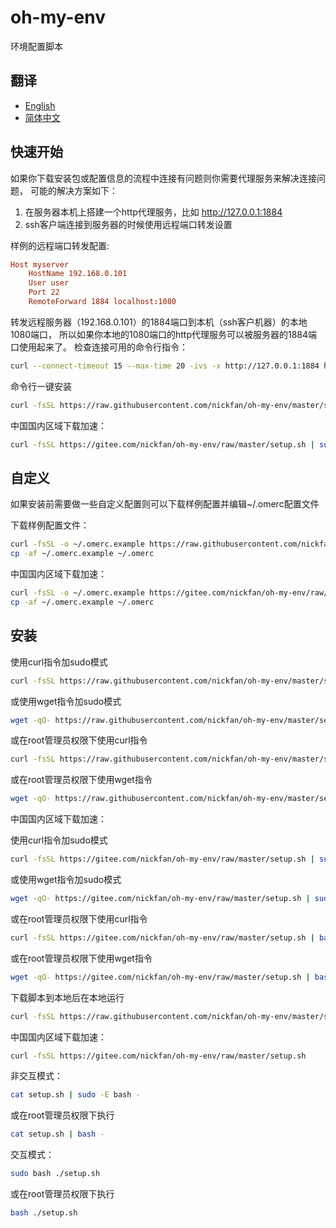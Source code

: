 # oh-my-env

环境配置脚本

## 翻译

* [English](README.md)
* [简体中文](README.zh_CN.md)

## 快速开始

如果你下载安装包或配置信息的流程中连接有问题则你需要代理服务来解决连接问题，
可能的解决方案如下：
1. 在服务器本机上搭建一个http代理服务，比如 http://127.0.0.1:1884
2. ssh客户端连接到服务器的时候使用远程端口转发设置

样例的远程端口转发配置:
```conf
Host myserver
    HostName 192.168.0.101
    User user
    Port 22
    RemoteForward 1884 localhost:1080
```
转发远程服务器（192.168.0.101）的1884端口到本机（ssh客户机器）的本地1080端口，
所以如果你本地的1080端口的http代理服务可以被服务器的1884端口使用起来了。
检查连接可用的命令行指令：
```sh
curl --connect-timeout 15 --max-time 20 -ivs -x http://127.0.0.1:1884 https://httpbin.org/ip
```

命令行一键安装

```sh
curl -fsSL https://raw.githubusercontent.com/nickfan/oh-my-env/master/setup.sh | sudo -E bash -
```

中国国内区域下载加速：

```sh
curl -fsSL https://gitee.com/nickfan/oh-my-env/raw/master/setup.sh | sudo -E bash -
```

## 自定义

如果安装前需要做一些自定义配置则可以下载样例配置并编辑~/.omerc配置文件

下载样例配置文件：
```sh
curl -fsSL -o ~/.omerc.example https://raw.githubusercontent.com/nickfan/oh-my-env/master/.omerc.example
cp -af ~/.omerc.example ~/.omerc
```
中国国内区域下载加速：
```sh
curl -fsSL -o ~/.omerc.example https://gitee.com/nickfan/oh-my-env/raw/master/.omerc.example
cp -af ~/.omerc.example ~/.omerc
```

## 安装

使用curl指令加sudo模式
```sh
curl -fsSL https://raw.githubusercontent.com/nickfan/oh-my-env/master/setup.sh | sudo -E bash -
```

或使用wget指令加sudo模式
```sh
wget -qO- https://raw.githubusercontent.com/nickfan/oh-my-env/master/setup.sh | sudo -E bash -
```

或在root管理员权限下使用curl指令
```sh
curl -fsSL https://raw.githubusercontent.com/nickfan/oh-my-env/master/setup.sh | bash -
```
或在root管理员权限下使用wget指令
```sh
wget -qO- https://raw.githubusercontent.com/nickfan/oh-my-env/master/setup.sh | bash -
```

中国国内区域下载加速：

使用curl指令加sudo模式
```sh
curl -fsSL https://gitee.com/nickfan/oh-my-env/raw/master/setup.sh | sudo -E bash -
```
或使用wget指令加sudo模式
```sh
wget -qO- https://gitee.com/nickfan/oh-my-env/raw/master/setup.sh | sudo -E bash -
```

或在root管理员权限下使用curl指令
```sh
curl -fsSL https://gitee.com/nickfan/oh-my-env/raw/master/setup.sh | bash -
```
或在root管理员权限下使用wget指令
```sh
wget -qO- https://gitee.com/nickfan/oh-my-env/raw/master/setup.sh | bash -
```

下载脚本到本地后在本地运行

```sh
curl -fsSL https://raw.githubusercontent.com/nickfan/oh-my-env/master/setup.sh
```
中国国内区域下载加速：
```sh
curl -fsSL https://gitee.com/nickfan/oh-my-env/raw/master/setup.sh
```

非交互模式：

```sh
cat setup.sh | sudo -E bash -
```

或在root管理员权限下执行

```sh
cat setup.sh | bash -
```

交互模式：

```sh
sudo bash ./setup.sh
```

或在root管理员权限下执行

```sh
bash ./setup.sh
```

